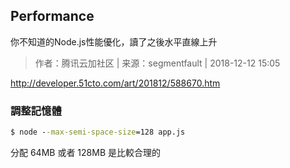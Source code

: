 ## Performance

你不知道的Node.js性能優化，讀了之後水平直線上升
> 作者：腾讯云加社区 | 来源：segmentfault | 2018-12-12 15:05

http://developer.51cto.com/art/201812/588670.htm

### 調整記憶體

```cmd
$ node --max-semi-space-size=128 app.js
```

分配 64MB 或者 128MB 是比較合理的
